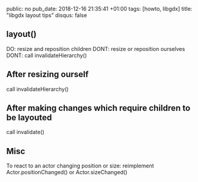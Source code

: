 public: no
pub_date: 2018-12-16 21:35:41 +01:00
tags: [howto, libgdx]
title: "libgdx layout tips"
disqus: false

## layout()

DO: resize and reposition children
DONT: resize or reposition ourselves
DONT: call invalidateHierarchy()

## After resizing ourself
call invalidateHierarchy()

## After making changes which require children to be layouted
call invalidate()

## Misc

To react to an actor changing position or size: reimplement
Actor.positionChanged() or Actor.sizeChanged()
